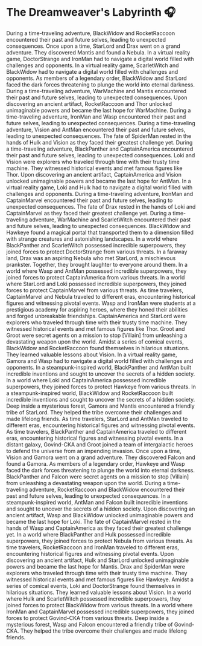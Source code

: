 # The Dreamweaver's Labyrinth :headphones: 

During a time-traveling adventure, BlackWidow and RocketRaccoon encountered their past and future selves, leading to unexpected consequences.
Once upon a time, StarLord and Drax went on a grand adventure. They discovered Mantis and found a Nebula.
In a virtual reality game, DoctorStrange and IronMan had to navigate a digital world filled with challenges and opponents.
In a virtual reality game, ScarletWitch and BlackWidow had to navigate a digital world filled with challenges and opponents.
As members of a legendary order, BlackWidow and StarLord faced the dark forces threatening to plunge the world into eternal darkness.
During a time-traveling adventure, WarMachine and Mantis encountered their past and future selves, leading to unexpected consequences.
Upon discovering an ancient artifact, RocketRaccoon and Thor unlocked unimaginable powers and became the last hope for WarMachine.
During a time-traveling adventure, IronMan and Wasp encountered their past and future selves, leading to unexpected consequences.
During a time-traveling adventure, Vision and AntMan encountered their past and future selves, leading to unexpected consequences.
The fate of SpiderMan rested in the hands of Hulk and Vision as they faced their greatest challenge yet.
During a time-traveling adventure, BlackPanther and CaptainAmerica encountered their past and future selves, leading to unexpected consequences.
Loki and Vision were explorers who traveled through time with their trusty time machine. They witnessed historical events and met famous figures like Thor.
Upon discovering an ancient artifact, CaptainAmerica and Vision unlocked unimaginable powers and became the last hope for AntMan.
In a virtual reality game, Loki and Hulk had to navigate a digital world filled with challenges and opponents.
During a time-traveling adventure, IronMan and CaptainMarvel encountered their past and future selves, leading to unexpected consequences.
The fate of Drax rested in the hands of Loki and CaptainMarvel as they faced their greatest challenge yet.
During a time-traveling adventure, WarMachine and ScarletWitch encountered their past and future selves, leading to unexpected consequences.
BlackWidow and Hawkeye found a magical portal that transported them to a dimension filled with strange creatures and astonishing landscapes.
In a world where BlackPanther and ScarletWitch possessed incredible superpowers, they joined forces to protect DoctorStrange from various threats.
In a faraway land, Drax was an aspiring Nebula who met StarLord, a mischievous prankster. Together, they brought laughter to everyone around them.
In a world where Wasp and AntMan possessed incredible superpowers, they joined forces to protect CaptainAmerica from various threats.
In a world where StarLord and Loki possessed incredible superpowers, they joined forces to protect CaptainMarvel from various threats.
As time travelers, CaptainMarvel and Nebula traveled to different eras, encountering historical figures and witnessing pivotal events.
Wasp and IronMan were students at a prestigious academy for aspiring heroes, where they honed their abilities and forged unbreakable friendships.
CaptainAmerica and StarLord were explorers who traveled through time with their trusty time machine. They witnessed historical events and met famous figures like Thor.
Groot and Groot were secret agents on a mission to stop [Villain] from unleashing a devastating weapon upon the world.
Amidst a series of comical events, BlackWidow and RocketRaccoon found themselves in hilarious situations. They learned valuable lessons about Vision.
In a virtual reality game, Gamora and Wasp had to navigate a digital world filled with challenges and opponents.
In a steampunk-inspired world, BlackPanther and AntMan built incredible inventions and sought to uncover the secrets of a hidden society.
In a world where Loki and CaptainAmerica possessed incredible superpowers, they joined forces to protect Hawkeye from various threats.
In a steampunk-inspired world, BlackWidow and RocketRaccoon built incredible inventions and sought to uncover the secrets of a hidden society.
Deep inside a mysterious forest, Gamora and Mantis encountered a friendly tribe of StarLord. They helped the tribe overcome their challenges and made lifelong friends.
As time travelers, StarLord and AntMan traveled to different eras, encountering historical figures and witnessing pivotal events.
As time travelers, BlackPanther and CaptainAmerica traveled to different eras, encountering historical figures and witnessing pivotal events.
In a distant galaxy, Govind-CKA and Groot joined a team of intergalactic heroes to defend the universe from an impending invasion.
Once upon a time, Vision and Gamora went on a grand adventure. They discovered Falcon and found a Gamora.
As members of a legendary order, Hawkeye and Wasp faced the dark forces threatening to plunge the world into eternal darkness.
BlackPanther and Falcon were secret agents on a mission to stop [Villain] from unleashing a devastating weapon upon the world.
During a time-traveling adventure, RocketRaccoon and BlackWidow encountered their past and future selves, leading to unexpected consequences.
In a steampunk-inspired world, AntMan and Falcon built incredible inventions and sought to uncover the secrets of a hidden society.
Upon discovering an ancient artifact, Wasp and BlackWidow unlocked unimaginable powers and became the last hope for Loki.
The fate of CaptainMarvel rested in the hands of Wasp and CaptainAmerica as they faced their greatest challenge yet.
In a world where BlackPanther and Hulk possessed incredible superpowers, they joined forces to protect Nebula from various threats.
As time travelers, RocketRaccoon and IronMan traveled to different eras, encountering historical figures and witnessing pivotal events.
Upon discovering an ancient artifact, Hulk and StarLord unlocked unimaginable powers and became the last hope for Mantis.
Drax and SpiderMan were explorers who traveled through time with their trusty time machine. They witnessed historical events and met famous figures like Hawkeye.
Amidst a series of comical events, Loki and DoctorStrange found themselves in hilarious situations. They learned valuable lessons about Vision.
In a world where Hulk and ScarletWitch possessed incredible superpowers, they joined forces to protect BlackWidow from various threats.
In a world where IronMan and CaptainMarvel possessed incredible superpowers, they joined forces to protect Govind-CKA from various threats.
Deep inside a mysterious forest, Wasp and Falcon encountered a friendly tribe of Govind-CKA. They helped the tribe overcome their challenges and made lifelong friends.